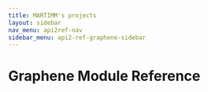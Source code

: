 ```yaml
---
title: MARTIMM's projects
layout: sidebar
nav_menu: api2ref-nav
sidebar_menu: api2-ref-graphene-sidebar
---
```


# Graphene Module Reference

